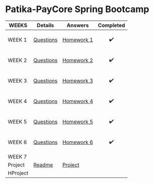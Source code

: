 # Patika-PayCore Spring Bootcamp


|  WEEKS   | Details              | Answers |Completed|
|----------|----------------------|---------|---------|
| WEEK 1   |[Questions](https://github.com/Patika-PayCore-BootCamp-Organization/hw-1-Enummethod/blob/main/readme.md)|[Homework 1](https://github.com/Patika-PayCore-BootCamp-Organization/hw-1-Enummethod/blob/989c1ff2c99ab7e686c0c2f99a1958311618e442/Homework-1.pdf)|<p align="center">:heavy_check_mark:|   
| WEEK 2   |[Questions](https://github.com/Patika-PayCore-BootCamp-Organization/hw-2-Enummethod/blob/main/readme.md)|[Homework 2](https://github.com/Patika-PayCore-BootCamp-Organization/hw-2-Enummethod/blob/3ebe589ccb933468e28db84b92c50fa86349a65e/Homework-2.pdf)|<p align="center">:heavy_check_mark:|  
| WEEK 3   |[Questions](https://github.com/Patika-PayCore-BootCamp-Organization/hw-3-Enummethod/blob/main/README.md)|[Homework 3](https://github.com/Patika-PayCore-BootCamp-Organization/hw-3-Enummethod/blob/66cd84904a85457d6454a5a494b2853f9397582f/Homework-3.pdf)|<p align="center">:heavy_check_mark:|  
| WEEK 4   |[Questions](https://github.com/Patika-PayCore-BootCamp-Organization/hw-4-Enummethod/blob/main/readme.md)|[Homework 4](https://github.com/Patika-PayCore-BootCamp-Organization/hw-4-Enummethod/blob/1390875d24a48c0a35dcda4361db4bbc7a73a2ed/Homework-4.pdf)|<p align="center">:heavy_check_mark:|       
| WEEK 5   |[Questions](https://github.com/Patika-PayCore-BootCamp-Organization/hw-5-Enummethod/blob/main/readme.md)|[Homework 5](https://github.com/Patika-PayCore-BootCamp-Organization/hw-5-Enummethod/blob/main/Homework-5.pdf)|<p align="center">:heavy_check_mark:|   
| WEEK 6   |[Questions](https://github.com/Patika-PayCore-BootCamp-Organization/hw-6-Enummethod/blob/main/readme.md)|[Homework 6](https://github.com/Patika-PayCore-BootCamp-Organization/hw-6-Enummethod/blob/main/Homework-6.pdf)|<p align="center">:heavy_check_mark:|
| WEEK 7   |                      |         |          |  
| Project  |[Readme](https://github.com/Patika-PayCore-BootCamp-Organization/hw-project-Enummethod/blob/main/readme.md)|[Project](https://github.com/Patika-PayCore-BootCamp-Organization/hw-project-Enummethod)         |          |  
| HProject |                      |         |          |  

